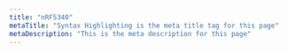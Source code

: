 ```yaml
---
title: "nRF5340"
metaTitle: "Syntax Highlighting is the meta title tag for this page"
metaDescription: "This is the meta description for this page"
---
```


